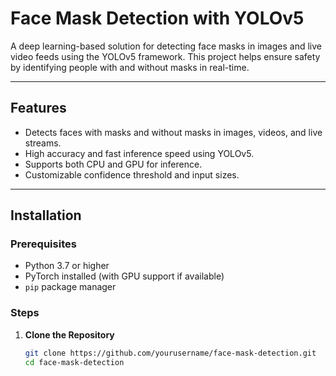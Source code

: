 # Face Mask Detection with YOLOv5

A deep learning-based solution for detecting face masks in images and live video feeds using the YOLOv5 framework. This project helps ensure safety by identifying people with and without masks in real-time.

---

## Features
- Detects faces with masks and without masks in images, videos, and live streams.
- High accuracy and fast inference speed using YOLOv5.
- Supports both CPU and GPU for inference.
- Customizable confidence threshold and input sizes.

---

## Installation

### Prerequisites
- Python 3.7 or higher
- PyTorch installed (with GPU support if available)
- `pip` package manager

### Steps
1. **Clone the Repository**
   ```bash
   git clone https://github.com/yourusername/face-mask-detection.git
   cd face-mask-detection
